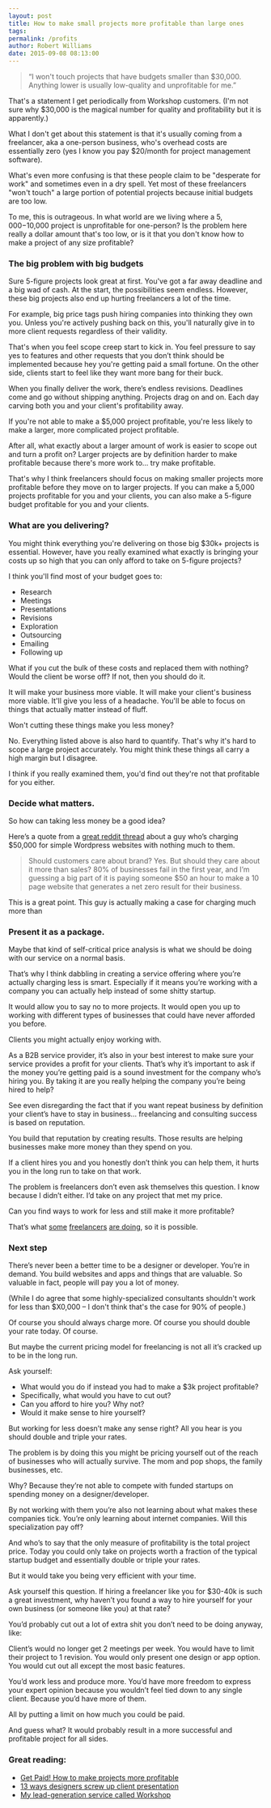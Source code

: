 ```yaml
---
layout: post
title: How to make small projects more profitable than large ones
tags: 
permalink: /profits
author: Robert Williams
date: 2015-09-08 08:13:00
---
```


> “I won't touch projects that have budgets smaller than $30,000. Anything lower is usually low-quality and unprofitable for me.”

That's a statement I get periodically from Workshop customers. (I'm not sure why $30,000 is the magical number for quality and profitability but it is apparently.)

What I don't get about this statement is that it's usually coming from a freelancer, aka a one-person business, who's overhead costs are essentially zero (yes I know you pay $20/month for project management software). 

What's even more confusing is that these people claim to be "desperate for work" and sometimes even in a dry spell. Yet most of these freelancers "won't touch" a large portion of potential projects because initial budgets are too low. 

To me, this is outrageous. In what world are we living where a $5,000-$10,000 project is unprofitable for  one-person? Is the problem here really a dollar amount that's too low, or is it that you don't know how to make a project of any size profitable?

### The big problem with big budgets

Sure 5-figure projects look great at first. You've got a far away deadline and a big wad of cash. At the start, the possibilities seem endless. However, these big projects also end up hurting freelancers a lot of the time.

For example, big price tags push hiring companies into thinking they own you. Unless you're actively pushing back on this, you'll naturally give in to more client requests regardless of their validity.

That's when you feel scope creep start to kick in. You feel pressure to say yes to features and other requests that you don’t think should be implemented because hey you're getting paid a small fortune. On the other side, clients start to feel like they want more bang for their buck. 

When you finally deliver the work, there’s endless revisions. Deadlines come and go without shipping anything. Projects drag on and on. Each day carving both you and your client's profitability away.

If you're not able to make a $5,000 project profitable, you're less likely to make a larger, more complicated project profitable.  

After all, what exactly about a larger amount of work is easier to scope out and turn a profit on? Larger projects are by definition harder to make profitable because there's more work to... try make profitable. 

That's why I think freelancers should focus on making smaller projects more profitable before they move on to larger projects. If you can make a 5,000 projects profitable for you and your clients, you can also make a 5-figure budget profitable for you and your clients.

### What are you delivering?

You might think everything you're delivering on those big $30k+ projects is essential. However, have you really examined what exactly is bringing your costs up so high that you can only afford to take on 5-figure projects?

I think you'll find most of your budget goes to:

- Research
- Meetings
- Presentations
- Revisions
- Exploration
- Outsourcing
- Emailing
- Following up

What if you cut the bulk of these costs and replaced them with nothing? Would the client be worse off? If not, then you should do it. 

It will make your business more viable. It will make your client's business more viable. It'll give you less of a headache. You'll be able to focus on things that actually matter instead of fluff. 

Won't cutting these things make you less money?

No. Everything listed above is also hard to quantify. That's why it's hard to scope a large project accurately. You might think these things all carry a high margin but I disagree. 

I think if you really examined them, you'd find out they're not that profitable for you either. 


### Decide what matters.

So how can taking less money be a good idea?

Here’s a quote from a [great reddit thread](https://www.reddit.com/r/freelance/comments/35lpsc/i_charge_30k60k_for_wordpress_websites_with_a/) about a guy who’s charging $50,000 for simple Wordpress websites with nothing much to them.

> Should customers care about brand? Yes. But should they care about it more than sales? 80% of businesses fail in the first year, and I’m guessing a big part of it is paying someone $50 an hour to make a 10 page website that generates a net zero result for their business.

This is a great point. This guy is actually making a case for charging much more than



### Present it as a package.

Maybe that kind of self-critical price analysis is what we should be doing with our service on a normal basis. 

That’s why I think dabbling in creating a service offering where you’re actually charging less is smart. Especially if it means you’re working with a company you can actually help instead of some shitty startup. 

It would allow you to say no to more projects. It would open you up to working with different types of businesses that could have never afforded you before.

Clients you might actually enjoy working with.


As a B2B service provider, it’s also in your best interest to make sure your service provides a profit for your clients.
That’s why it’s important to ask if the money you’re getting paid is a sound investment for the company who’s hiring you. By taking it are you really helping the company you’re being hired to help? 

See even disregarding the fact that if you want repeat business by definition your client’s have to stay in business… freelancing and consulting success is based on reputation. 

You build that reputation by creating results. Those results are helping businesses make more money than they spend on you.

If a client hires you and you honestly don’t think you can help them, it hurts you in the long run to take on that work.

The problem is freelancers don’t even ask themselves this question. I know because I didn’t either. I’d take on any project that met my price.


Can you find ways to work for less and still make it more profitable?

That’s what [some](http://draft.nu/revise) [freelancers](http://websiterescues.com) [are doing](http://landingpageinaday.com), so it is possible. 



### Next step


There’s never been a better time to be a designer or developer. You’re in demand. You build websites and apps and things that are valuable. So valuable in fact, people will pay you a lot of money.

(While I do agree that some highly-specialized consultants shouldn't work for less than $X0,000 – I don't think that's the case for 90% of people.)

Of course you should always charge more. Of course you should double your rate today. Of course. 

But maybe the current pricing model for freelancing is not all it’s cracked up to be in the long run.


Ask yourself:

- What would you do if instead you had to make a $3k project profitable?
- Specifically, what would you have to cut out?
- Can you afford to hire you? Why not?
- Would it make sense to hire yourself?




But working for less doesn’t make any sense right? All you hear is you should double and triple your rates. 

The problem is by doing this you might be pricing yourself out of the reach of businesses who will actually survive. The mom and pop shops, the family businesses, etc. 

Why? Because they’re not able to compete with funded startups on spending money on a designer/developer.

By not working with them you’re also not learning about what makes these companies tick. You’re only learning about internet companies. Will this specialization pay off?

And who’s to say that the only measure of profitability is the total project price. Today you could only take on projects worth a fraction of the typical startup budget and essentially double or triple your rates. 

But it would take you being very efficient with your time. 

Ask yourself this question. If hiring a freelancer like you for $30-40k is such a great investment, why haven’t you found a way to hire yourself for your own business (or someone like you) at that rate? 

You’d probably cut out a lot of extra shit you don’t need to be doing anyway, like:

Client’s would no longer get 2 meetings per week. You would have to limit their project to 1 revision. You would only present one design or app option. You would cut out all except the most basic features.

You’d work less and produce more. You’d have more freedom to express your expert opinion because you wouldn’t feel tied down to any single client. Because you’d have more of them. 

All by putting a limit on how much you could be paid. 

And guess what? It would probably result in a more successful and profitable project for all sides. 


### Great reading:

- [Get Paid! How to make projects more profitable](/class)
- [13 ways designers screw up client presentation](https://medium.com/@monteiro/13-ways-designers-screw-up-client-presentations-51aaee11e28c)
- [My lead-generation service called Workshop](http://letsworkshop.com)

